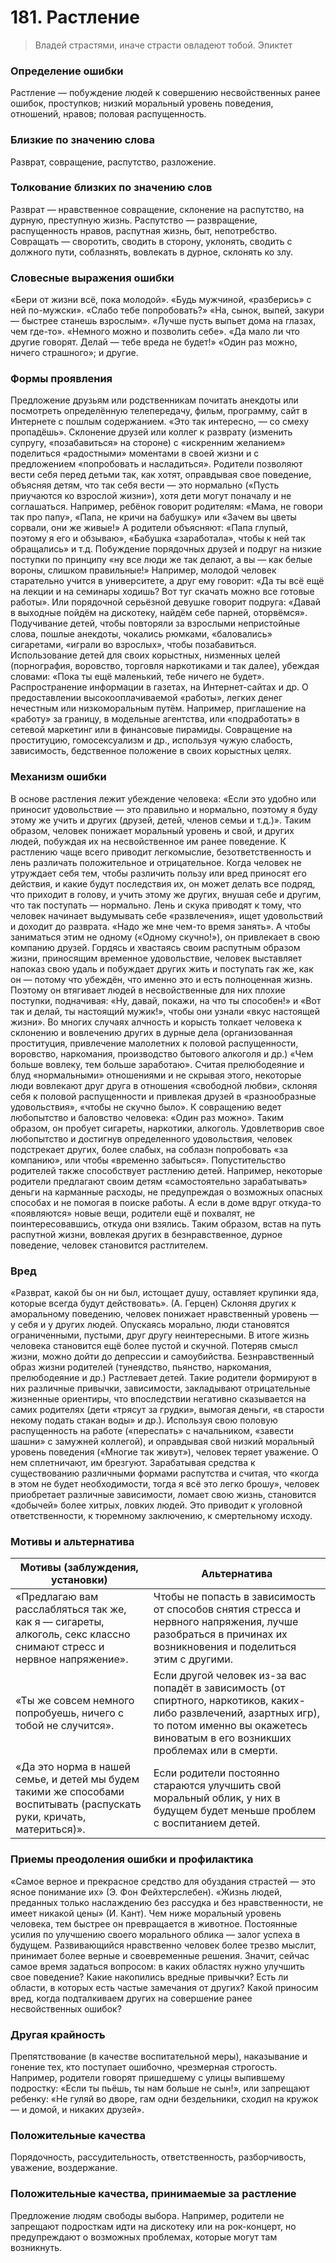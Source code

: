 # 181. Растление
> Владей страстями, иначе страсти овладеют тобой.
Эпиктет

### Определение ошибки
Растление — побуждение людей к совершению несвойственных ранее ошибок, проступков; низкий моральный уровень поведения, отношений, нравов; половая распущенность.

### Близкие по значению слова
Разврат, совращение, распутство, разложение.

### Толкование близких по значению слов
Разврат — нравственное совращение, склонение на распутство, на дурную, преступную жизнь.
Распутство — развращение, распущенность нравов, распутная жизнь, быт, непотребство.
Совращать — своротить, сводить в сторону, уклонять, сводить с должного пути, соблазнять, вовлекать в дурное, склонять ко злу.

### Словесные выражения ошибки
«Бери от жизни всё, пока молодой».
«Будь мужчиной, «разберись» с ней по-мужски».
«Слабо тебе попробовать?»
«На, сынок, выпей, закури — быстрее станешь взрослым».
«Лучше пусть выпьет дома на глазах, чем где-то».
«Немного можно и позволить себе».
«Да мало ли что другие говорят. Делай — тебе вреда не будет!»
«Один раз можно, ничего страшного»; и другие.

### Формы проявления
Предложение друзьям или родственникам почитать анекдоты или посмотреть определённую телепередачу, фильм, программу, сайт в Интернете с пошлым содержанием. «Это так интересно, — со смеху пропадёшь».
Склонение друзей или коллег к разврату (изменить супругу, «позабавиться» на стороне) с «искренним желанием» поделиться «радостными» моментами в своей жизни и с предложением «попробовать и насладиться».
Родители позволяют вести себя перед детьми так, как хотят, оправдывая свое поведение, объясняя детям, что так себя вести — это нормально («Пусть приучаются ко взрослой жизни»), хотя дети могут поначалу и не соглашаться. Например, ребёнок говорит родителям: «Мама, не говори так про папу», «Папа, не кричи на бабушку» или «Зачем вы цветы сорвали, они же живые!» А родители объясняют: «Папа глупый, поэтому я его и обзываю», «Бабушка «заработала», чтобы к ней так обращались» и т.д.
Побуждение порядочных друзей и подруг на низкие поступки по принципу «ну все люди же так делают, а вы — как белые вороны, слишком правильные!» Например, молодой человек старательно учится в университете, а друг ему говорит: «Да ты всё ещё на лекции и на семинары ходишь? Вот туг скачать можно все готовые работы». Или порядочной серьёзной девушке говорит подруга: «Давай в выходные пойдём на дискотеку, найдём себе парней, оторвёмся».
Подучивание детей, чтобы повторяли за взрослыми непристойные слова, пошлые анекдоты, чокались рюмками, «баловались» сигаретами, «играли во взрослых», чтобы позабавиться.
Использование детей для своих корыстных, низменных целей (порнография, воровство, торговля наркотиками и так далее), убеждая словами: «Пока ты ещё маленький, тебе ничего не будет».
Распространение информации в газетах, на Интернет-сайтах и др. О предоставлении высокооплачиваемой «работы», легких денег нечестным или низкоморальным путём. Например, приглашение на «работу» за границу, в модельные агентства, или «подработать» в сетевой маркетинг или в финансовые пирамиды.
Совращение на проституцию, гомосексуализм и др., используя чужую слабость, зависимость, бедственное положение в своих корыстных целях.

### Механизм ошибки
В основе растления лежит убеждение человека: «Если это удобно или приносит удовольствие — это правильно и нормально, поэтому я буду этому же учить и других (друзей, детей, членов семьи и т.д.)». Таким образом, человек понижает моральный уровень и свой, и других людей, побуждая их на несвойственное им ранее поведение.
К растлению чаще всего приводит легкомыслие, безответственность и лень различать положительное и отрицательное. Когда человек не утруждает себя тем, чтобы различить пользу или вред приносят его действия, и какие будут последствия их, он может делать все подряд, что приходит в голову, и учить этому же других, внушая себе и другим, что так поступать — нормально.
Лень и скука приводят к тому, что человек начинает выдумывать себе «развлечения», ищет удовольствий и доходит до разврата. «Надо же мне чем-то время занять». А чтобы заниматься этим не одному («Одному скучно!»), он привлекает в свою компанию друзей.
Гордясь и хвастаясь своим распутным образом жизни, приносящим временное удовольствие, человек выставляет напоказ свою удаль и побуждает других жить и поступать гак же, как он — потому что убеждён, что именно это и есть полноценная жизнь. Поэтому он втягивает людей в несвойственные для них плохие поступки, подначивая: «Ну, давай, покажи, на что ты способен!» и «Вот так и делай, ты настоящий мужик!», чтобы они узнали «вкус настоящей жизни».
Во многих случаях алчность и корысть толкает человека к склонению и вовлечению других в дурные дела (организованная проституция, привлечение малолетних к половой распущенности, воровство, наркомания, производство бытового алкоголя и др.) «Чем больше вовлеку, тем больше заработаю».
Считая прелюбодеяние и блуд «нормальными» отношениями и не скрывая этого, некоторые люди вовлекают друг друга в отношения «свободной любви», склоняя себя к половой распущенности и привлекая друзей в «разнообразные удовольствия», «чтобы не скучно было».
К совращению ведет любопытство и баловство человека: «Один раз можно». Таким образом, он пробует сигареты, наркотики, алкоголь. Удовлетворив свое любопытство и достигнув определенного удовольствия, человек подстрекает других, более слабых, на соблазн попробовать «за компанию», или чтобы «временно забыться».
Попустительство родителей также способствует растлению детей. Например, некоторые родители предлагают своим детям «самостоятельно зарабатывать» деньги на карманные расходы, не предупреждая о возможных опасных способах и не помогая в поиске работы. А если в доме вдруг откуда-то «появляются» новые вещи, родители ещё и похвалят, не поинтересовавшись, откуда они взялись.
Таким образом, встав на путь распутной жизни, вовлекая других в безнравственное, дурное поведение, человек становится растлителем.

### Вред
«Разврат, какой бы он ни был, истощает душу, оставляет крупинки яда, которые всегда будут действовать». (А. Герцен)
Склоняя других к аморальному поведению, человек понижает нравственный уровень — у себя и у других людей. Опускаясь морально, люди становятся ограниченными, пустыми, друг другу неинтересными. В итоге жизнь человека становится ещё более пустой и скучной. Потеряв смысл жизни, можно дойти до депрессии и самоубийства.
Безнравственный образ жизни родителей (тунеядство, пьянство, наркомания, прелюбодеяние и др.) Растлевает детей. Такие родители формируют в них различные привычки, зависимости, закладывают отрицательные жизненные ориентиры, что впоследствии негативно сказывается на самих родителях (дети «трясут за грудки», вымогая деньги, «в старости некому подать стакан воды» и др.).
Используя свою половую распущенность на работе («переспать» с начальником, «завести шашни» с замужней коллегой), и оправдывая свой низкий моральный уровень поведения («Многие так живут»), человек теряет уважение. О нем сплетничают, им брезгуют.
Зарабатывая средства к существованию различными формами распутства и считая, что «когда в этом не будет необходимости, тогда я всё это легко брошу», человек приобретает различные зависимости, ломает свою жизнь, становится «добычей» более хитрых, ловких людей. Это приводит к уголовной ответственности, к тюремному заключению, к смертельному исходу.

### Мотивы и альтернатива
Мотивы (заблуждения, установки) | Альтернатива
---|---
«Предлагаю вам расслабляться так же, как я — сигареты, алкоголь, секс классно снимают стресс и нервное напряжение».	| Чтобы не попасть в зависимость от способов снятия стресса и нервного напряжения, лучше разобраться в причинах их возникновения и поделиться этим с другими.
«Ты же совсем немного попробуешь, ничего с тобой не случится».	| Если другой человек из-за вас попадёт в зависимость (от спиртного, наркотиков, каких- либо развлечений, азартных игр), то потом именно вы окажетесь виноватым в его возникших проблемах или в смерти.
«Да это норма в нашей семье, и детей мы будем такими же способами воспитывать (распускать руки, кричать, материться)».	| Если родители постоянно стараются улучшить свой моральный облик, у них в будущем будет меньше проблем с воспитанием детей.

### Приемы преодоления ошибки и профилактика
«Самое верное и прекрасное средство для обуздания страстей — это ясное понимание их» (Э. Фон Фейхтерслебен).
«Жизнь людей, преданных только наслаждению без рассудка и без нравственности, не имеет никакой цены» (И. Кант).
Чем ниже моральный уровень человека, тем быстрее он превращается в животное.
Постоянные усилия по улучшению своего морального облика — залог успеха в будущем. Развивающийся нравственно человек более трезво мыслит, принимает более верные и своевременные решения. Значит, сейчас самое время задаться вопросом: в каких областях нужно улучшить свое поведение? Какие накопились вредные привычки? Есть ли области, в которых есть частые замечания от других? Какой приносим вред, когда подталкиваем других на совершение ранее несвойственных ошибок?

### Другая крайность 
Препятствование (в качестве воспитательной меры), наказывание и гонение тех, кто поступает ошибочно, чрезмерная строгость. Например, родители говорят пришедшему с улицы выпившему подростку: «Если ты пьёшь, ты нам больше не сын!», или запрещают ребенку: «Не гуляй во дворе, гам одни бездельники, сходил на кружок — и домой, и никаких друзей».

### Положительные качества 
Порядочность, рассудительность, ответственность, разборчивость, уважение, воздержание.

### Положительные качества, принимаемые за растление 
Предложение людям свободы выбора. Например, родители не запрещают подросткам идти на дискотеку или на рок-концерт, но предупреждают о возможных проблемах, которые могут там возникнуть. 
